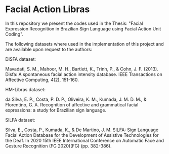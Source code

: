# Facial Action Libras

In this repository we present the codes used in the Thesis: "Facial Expression Recognition in Brazilian Sign Language using Facial Action Unit Coding".


The following datasets where used in the implementation of this project and are available upon request to the authors:

DISFA dataset:

Mavadati, S. M., Mahoor, M. H., Bartlett, K., Trinh, P., & Cohn, J. F. (2013). Disfa: A spontaneous facial action intensity database. IEEE Transactions on Affective Computing, 4(2), 151-160.

HM-Libras dataset:

da Silva, E. P., Costa, P. D. P., Oliveira, K. M., Kumada, J. M. D. M., & Florentino, G. A. Recognition of affective and grammatical facial expressions: a study for Brazilian sign language.

SILFA dataset:

Silva, E., Costa, P., Kumada, K., & De Martino, J. M. SILFA: Sign Language Facial Action Database for the Development of Assistive Technologies for the Deaf. In 2020 15th IEEE International Conference on Automatic Face and Gesture Recognition (FG 2020)(FG) (pp. 382-386).
